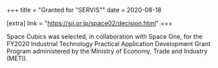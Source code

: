 +++
title = "Granted for \"SERVIS\""
date = 2020-08-18

[extra]
link = "https://sii.or.jp/space02/decision.html"
+++

Space Cubics was selected, in collaboration with Space One, for the FY2020 Industrial Technology Practical Application Development Grant Program administered by the Ministry of Economy, Trade and Industry (METI).
